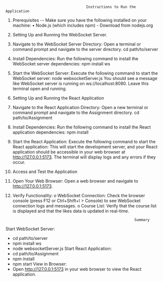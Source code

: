                                          Instructions to Run the Application
1. Prerequisites --
Make sure you have the following installed on your machine:
•	Node.js (which includes npm) - Download from nodejs.org
2. Setting Up and Running the WebSocket Server.
1.	Navigate to the WebSocket Server Directory:
Open a terminal or command prompt and navigate to the server directory.
cd path/to/server
2.	Install Dependencies:
Run the following command to install the WebSocket server dependencies:
npm install ws
3.	Start the WebSocket Server:
Execute the following command to start the WebSocket server:
node websocketServer.js
You should see a message like WebSocket server is running on ws://localhost:8080. Leave this terminal open and running.
3. Setting Up and Running the React Application
1.	Navigate to the React Application Directory:
Open a new terminal or command prompt and navigate to the Assignment directory.
cd path/to/Assignment
2.	Install Dependencies:
Run the following command to install the React application dependencies:
npm install
3.	Start the React Application:
Execute the following command to start the React application:
This will start the development server, and your React application should be accessible in your web browser at http://127.0.0.1:5173. The terminal will display logs and any errors if they occur.


4. Access and Test the Application
1.	Open Your Web Browser:
Open a web browser and navigate to http://127.0.0.1:5173.
2.	Verify Functionality:
o	WebSocket Connection: Check the browser console (press F12 or Ctrl+Shift+I > Console) to see WebSocket connection logs and messages.
o	Course List: Verify that the course list is displayed and that the likes data is updated in real-time.

                                                                Summary
Start WebSocket Server:
* cd path/to/server
* npm install ws
* node websocketServer.js
Start React Application:
* cd path/to/Assignment
* npm install
* npm start
View in Browser:
* Open http://127.0.0.1:5173 in your web browser to view the React application.
